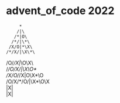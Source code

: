 # advent_of_code 2022
         * 
        /|\                  
       /*|O\
      /*/|\*\
     /X/O|*\X\
    /*/X/|\X\*\
   /O/*/X|*\O\X\             
  /*/O/X/|\X\O\*\
 /X/O/*/X|O\X\*\O\
/O/X/*/O/|\X\*\O\X\
        |X|      
        |X|    
